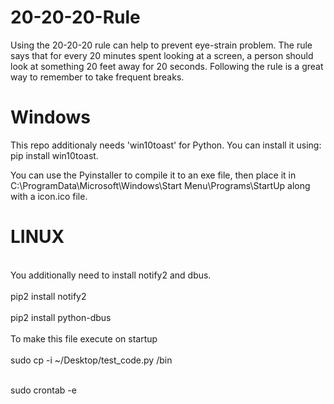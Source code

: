 # 20-20-20-Rule
Using the 20-20-20 rule can help to prevent eye-strain problem. The rule says that for every 20 minutes spent looking at a screen, a person should look at something 20 feet away for 20 seconds. Following the rule is a great way to remember to take frequent breaks.

<h1>Windows</h1>
This repo additionaly needs 'win10toast' for Python.
You can install it using: pip install win10toast.

You can use the Pyinstaller to compile it to an exe file, then place it in C:\ProgramData\Microsoft\Windows\Start Menu\Programs\StartUp along with a icon.ico file.



<h1>LINUX</h1>

  <br>You additionally need to install notify2 and dbus.</br>
  <br>pip2 install notify2</br>
  <br>pip2 install python-dbus</br>
  <br>To make this file execute on startup</br>
  <br>sudo cp -i ~/Desktop/test_code.py /bin</br>

  <br>sudo crontab -e</br>
    



